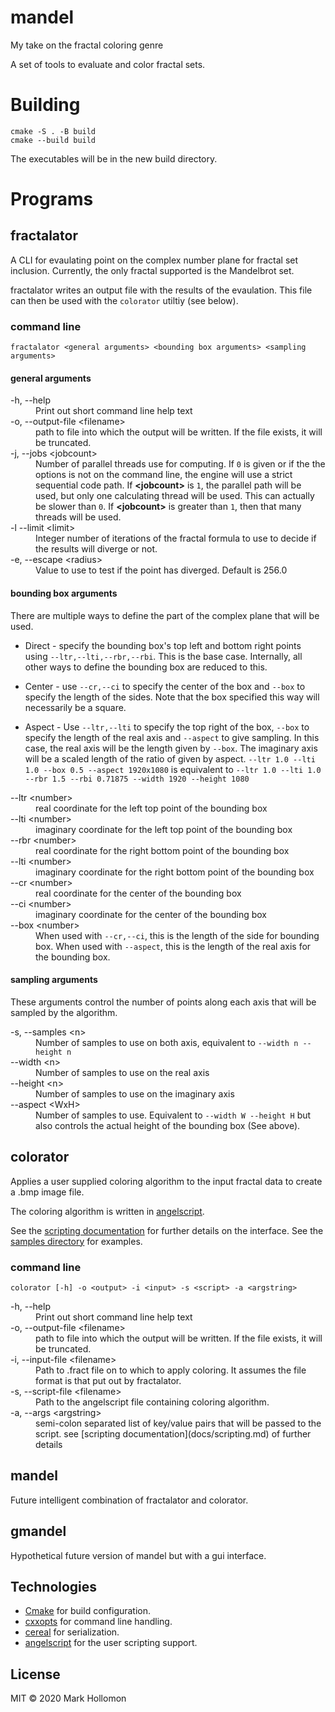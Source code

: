 # mandel
My take on the fractal coloring genre

A set of tools to evaluate and color fractal sets.

# Building

~~~
cmake -S . -B build
cmake --build build
~~~

The executables will be in the new build directory.

# Programs

## fractalator
A CLI for evaulating point on the complex number plane for fractal set
inclusion. Currently, the only fractal supported is the Mandelbrot set.

fractalator writes an output file with the results of the evaulation. This file
can then be used with the `colorator` utiltiy (see below).

### command line

`fractalator <general arguments> <bounding box arguments> <sampling arguments>`

#### general arguments

<dl>
<dt>-h, --help</dt>
<dd>Print out short command line help text<dd>
<dt>-o, --output-file &lt;filename&gt;</dt>
<dd>path to file into which the output will be written. If the file exists, it
will be truncated.</dd>
<dt>-j, --jobs &lt;jobcount&gt;</dt>
<dd>Number of parallel threads use for computing. If <code>0</code> is given or
if the the options is not on the command line, the engine will use a strict
sequential code path. If <b>&lt;jobcount&gt;</b> is <code>1</code>, the parallel
path will be used, but only one calculating thread will be used. This can
actually be slower than <code>0</code>. If <b>&lt;jobcount&gt;</b> is greater
than <code>1</code>, then that many threads will be used.</dd> 
<dt>-l --limit &lt;limit&gt;</dt>
<dd>Integer number of iterations of the fractal formula to use to decide if the
results will diverge or not.</dd>
<dt>-e, --escape &lt;radius&gt;</dt>
<dd>Value to use to test if the point has diverged. Default is 256.0</dd>
</dl>

#### bounding box arguments
There are multiple ways to define the part of the complex plane that will be
used.

- Direct - specify the bounding box's top left and bottom right points using
    `--ltr,--lti,--rbr,--rbi`. This is the base case. Internally, all other ways
    to define the bounding box are reduced to this.

- Center - use `--cr,--ci` to specify the center of the box and `--box` to
    specify the length of the sides. Note that the box specified this way will
    necessarily be a square.

- Aspect - Use `--ltr,--lti` to specify the top right of the box, `--box` to
    specify the length of the real axis and `--aspect` to give sampling. In
    this case, the real axis will be the length given by `--box`. The imaginary
    axis will be a scaled length of the ratio of given by aspect.
    `--ltr 1.0 --lti 1.0 --box 0.5 --aspect 1920x1080` is equivalent to `--ltr
    1.0 --lti 1.0 --rbr 1.5 --rbi 0.71875 --width 1920 --height 1080`

<dl>
<dt>--ltr &lt;number&gt;</dt><dd>real coordinate for the left top point of the
bounding box</dd>
<dt>--lti &lt;number&gt;</dt><dd>imaginary coordinate for the left top point of
the bounding box</dd>
<dt>--rbr &lt;number&gt;</dt><dd>real coordinate for the right bottom point of
the bounding box</dd>
<dt>--lti &lt;number&gt;</dt><dd>imaginary coordinate for the right bottom point
of the bounding box</dd>
<dt>--cr &lt;number&gt;</dt><dd>real coordinate for the center of the bounding box</dd>
<dt>--ci &lt;number&gt;</dt><dd>imaginary coordinate for the center of the
bounding box</dd>
<dt>--box &lt;number&gt;</dt><dd>When used with <code>--cr,--ci</code>, this is the length of
the side for bounding box. When used with <code>--aspect</code>, this is the length of the
real axis for the bounding box. </dd>
</dl>

#### sampling arguments

These arguments control the number of points along each axis that will be
sampled by the algorithm.

<dl>
<dt>-s, --samples &lt;n&gt;</dt>
<dd>Number of samples to use on both axis, equivalent to <code>--width n --height n</code></dd>
<dt>--width &lt;n&gt;</dt>
<dd>Number of samples to use on the real axis</dd>
<dt>--height &lt;n&gt;</dt>
<dd>Number of samples to use on the imaginary axis</dd>
<dt>--aspect &lt;WxH&gt;</dt>
<dd>Number of samples to use. Equivalent to <code>--width W --height H</code> but also
controls the actual height of the bounding box (See above).</dd>
</dl>


## colorator

Applies a user supplied coloring algorithm to the input fractal data to create a
.bmp image file.

The coloring algorithm is written in
[angelscript](http://www.angelcode.com/angelscript/sdk/docs/manual/doc_script.html).

See the [scripting documentation](docs/scripting.md) for further details on the interface. See the 
[samples directory](samples/) for examples.

### command line

`colorator [-h] -o <output> -i <input> -s <script> -a <argstring>`

<dl>
<dt>-h, --help </dt>
<dd>Print out short command line help text<dd>
<dt>-o, --output-file &lt;filename&gt;</dt>
<dd>path to file into which the output will be written. If the file exists, it
will be truncated.</dd>
<dt>-i, --input-file &lt;filename&gt;</dt>
<dd>Path to .fract file on to which to apply coloring. It assumes the file
format is that put out by fractalator.</dd>
<dt>-s, --script-file &lt;filename&gt;</dt>
<dd>Path to the angelscript file containing coloring algorithm.</dd>
<dt>-a, --args &lt;argstring&gt;</dt>
<dd>semi-colon separated list of key/value pairs that will be passed to the
script. see [scripting documentation](docs/scripting.md) of further
details</dd>
</dl>

## mandel

Future intelligent combination of fractalator and colorator.

## gmandel

Hypothetical future version of mandel but with a gui interface.

## Technologies

- [Cmake](https://cmake.org/) for build configuration.
- [cxxopts](https://github.com/jarro2783/cxxopts) for command line handling.
- [cereal](https://uscilab.github.io/cereal/index.html) for serialization.
- [angelscript](http://www.angelcode.com/angelscript/sdk/docs/manual/doc_script.html) for the user scripting support.

## License

MIT &copy; 2020 Mark Hollomon
